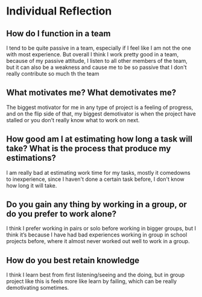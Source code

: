 # Individual Reflection

## How do I function in a team
I tend to be quite passive in a team, especially if I feel like I am not the one with most experience.
But overall I think I work pretty good in a team, because of my passive attitude, I listen to all other members of the team, but it can also be a weakness and cause me to be so passive that I don't really contribute so much th the team

## What motivates me? What demotivates me?
The biggest motivator for me in any type of project is a feeling of progress, and on the flip side of that, my biggest demotivator is when the project have stalled or you don't really know what to work on next.

## How good am I at estimating how long a task will take? What is the process that produce my estimations?
I am really bad at estimating work time for my tasks, mostly it comedowns to inexperience, since I haven't done a certain task before, I don't know how long it will take.

## Do you gain any thing by working in a group, or do you prefer to work alone?
I think I prefer working in pairs or solo before working in bigger groups, but I think it’s because I have had bad experiences working in group in school projects before, where it almost never worked out well to work in a group.

## How do you best retain knowledge
I think I learn best from first listening/seeing and the doing, but in group project like this is feels more like learn by failing, which can be really demotivating sometimes.

